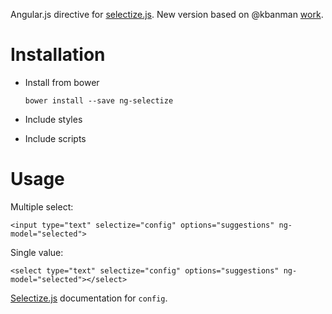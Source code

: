 Angular.js directive for [selectize.js](http://brianreavis.github.io/selectize.js/). New version based on @kbanman [work](https://github.com/kbanman/selectize-ng).

Installation
====
- Install from bower

      bower install --save ng-selectize

- Include styles
      <link rel="stylesheet" href="bower_components/selectize/css/selectize.css"/>
      <link rel="stylesheet" href="bower_components/selectize/css/selectize.bootstrap3.css"/>

- Include scripts
      <script src="bower_components/selectize.js/dist/js/standalone/selectize.min.js"></script>
      <script src="bower_components/ng-selectize/ng-selectize.min.js"></script>

Usage
====
Multiple select:

    <input type="text" selectize="config" options="suggestions" ng-model="selected">

Single value:

    <select type="text" selectize="config" options="suggestions" ng-model="selected"></select>

[Selectize.js](https://github.com/brianreavis/selectize.js/blob/master/docs/usage.md) documentation for `config`.